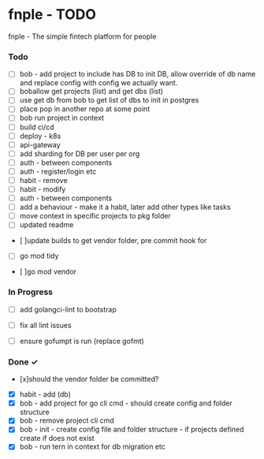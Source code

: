 # fnple - TODO

fnple - The simple fintech platform for people

### Todo
- [ ] bob - add project to include has DB to init DB, allow override of db name and replace config with config we actually want.
- [ ] boballow get projects (list) and get dbs (list)
- [ ] use get db from bob to get list of dbs to init in postgres
- [ ] place pop in another repo at some point
- [ ] bob run project in context
- [ ] build ci/cd
- [ ] deploy - k8s
- [ ] api-gateway
- [ ] add sharding for DB per user per org
- [ ] auth - between components
- [ ] auth - register/login etc
- [ ] habit - remove
- [ ] habit - modify
- [ ] auth - between components
- [ ] add a behaviour - make it a habit, later add other types like tasks
- [ ] move context in specific projects to pkg folder
- [ ] updated readme
- [ ]update builds to get vendor folder, pre commit hook for
- [ ] go mod tidy
- [ ]go mod vendor

### In Progress
- [ ] add golangci-lint to bootstrap
- [ ] fix all lint issues
- [ ] ensure gofumpt is run (replace gofmt)


### Done ✓
- [x]should the vendor folder be committed?
- [x] habit - add (db)
- [x] bob - add project for go cli cmd - should create config and folder structure
- [x] bob - remove project cli cmd
- [x] bob - init - create config file and folder structure - if projects defined create if does not exist
- [x] bob - run tern in context for db migration etc
